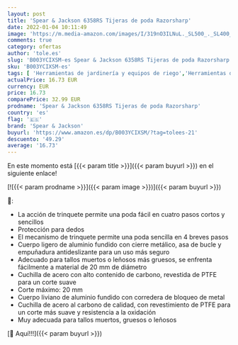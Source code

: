 ```yaml
---
layout: post
title: 'Spear & Jackson 6358RS Tijeras de poda Razorsharp'
date: 2022-01-04 10:11:49
image: 'https://m.media-amazon.com/images/I/319nO3ILNuL._SL500_._SL400_.jpg'
comments: true
category: ofertas
author: 'tole.es'
slug: 'B003YCIXSM-es Spear & Jackson 6358RS Tijeras de poda Razorsharp'
sku: 'B003YCIXSM-es'
tags: [ 'Herramientas de jardinería y equipos de riego','Herramientas de mano para jardinería','Jardín','Tijeras de podar para jardinería','spear & jackson','tijeras', ]
actualPrice: 16.73 EUR
currency: EUR
price: 16.73
comparePrice: 32.99 EUR
prodname: 'Spear & Jackson 6358RS Tijeras de poda Razorsharp'
country: 'es'
flag: '🇪🇸'
brand: 'Spear & Jackson'
buyurl: 'https://www.amazon.es/dp/B003YCIXSM/?tag=tolees-21'
descuento: '49.29'
average: '16.73'
---
```


En este momento está [{{< param title >}}]({{< param buyurl >}}) en el siguiente enlace!

[![{{< param prodname >}}]({{< param image >}})]({{< param buyurl >}})

🔎:

- La acción de trinquete permite una poda fácil en cuatro pasos cortos y sencillos
- Protección para dedos
- El mecanismo de trinquete permite una poda sencilla en 4 breves pasos
- Cuerpo ligero de aluminio fundido con cierre metálico, asa de bucle y empuñadura antideslizante para un uso más seguro
- Adecuado para tallos muertos o leñosos más gruesos, se enfrenta fácilmente a material de 20 mm de diámetro
- Cuchilla de acero con alto contenido de carbono, revestida de PTFE para un corte suave
- Corte máximo: 20 mm
- Cuerpo liviano de aluminio fundido con corredera de bloqueo de metal
- Cuchilla de acero al carbono de calidad, con revestimiento de PTFE para un corte más suave y resistencia a la oxidación
- Muy adecuada para tallos muertos, gruesos o leñosos

[🛒 Aquí!!!]({{< param buyurl >}})
